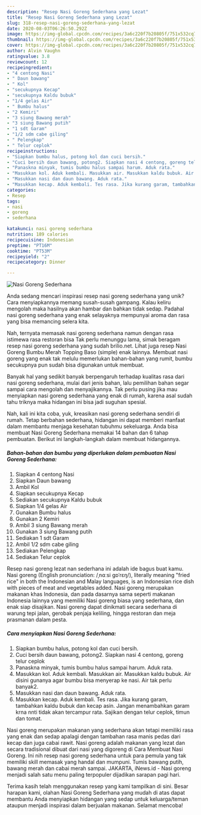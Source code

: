 ```yaml
---
description: "Resep Nasi Goreng Sederhana yang Lezat"
title: "Resep Nasi Goreng Sederhana yang Lezat"
slug: 318-resep-nasi-goreng-sederhana-yang-lezat
date: 2020-08-03T06:26:50.292Z
image: https://img-global.cpcdn.com/recipes/3a6c220f7b20805f/751x532cq70/nasi-goreng-sederhana-foto-resep-utama.jpg
thumbnail: https://img-global.cpcdn.com/recipes/3a6c220f7b20805f/751x532cq70/nasi-goreng-sederhana-foto-resep-utama.jpg
cover: https://img-global.cpcdn.com/recipes/3a6c220f7b20805f/751x532cq70/nasi-goreng-sederhana-foto-resep-utama.jpg
author: Alvin Vaughn
ratingvalue: 3.8
reviewcount: 12
recipeingredient:
- "4 centong Nasi"
- " Daun bawang"
- " Kol"
- "secukupnya Kecap"
- "secukupnya Kaldu bubuk"
- "1/4 gelas Air"
- " Bumbu halus"
- "2 Kemiri"
- "3 siung Bawang merah"
- "3 siung Bawang putih"
- "1 sdt Garam"
- "1/2 sdm cabe giling"
- " Pelengkap"
- " Telur ceplok"
recipeinstructions:
- "Siapkan bumbu halus, potong kol dan cuci bersih."
- "Cuci bersih daun bawang, potong2. Siapkan nasi 4 centong, goreng telur ceplok"
- "Panaskna minyak, tumis bumbu halus sampai harum. Aduk rata."
- "Masukkan kol. Aduk kembali. Masukkan air. Masukkan kaldu bubuk. Air disini gunanya agar bumbu bisa menyerap ke nasi. Air tak perlu banyak2."
- "Masukkan nasi dan daun bawang. Aduk rata."
- "Masukkan kecap. Aduk kembali. Tes rasa. Jika kurang garam, tambahkan kaldu bubuk dan kecap asin. Jangan menambahkan garam krna nnti tidak akan tercampur rata. Sajikan dengan telur ceplok, timun dan tomat."
categories:
- Resep
tags:
- nasi
- goreng
- sederhana

katakunci: nasi goreng sederhana 
nutrition: 189 calories
recipecuisine: Indonesian
preptime: "PT16M"
cooktime: "PT53M"
recipeyield: "2"
recipecategory: Dinner

---
```



![Nasi Goreng Sederhana](https://img-global.cpcdn.com/recipes/3a6c220f7b20805f/751x532cq70/nasi-goreng-sederhana-foto-resep-utama.jpg)

Anda sedang mencari inspirasi resep nasi goreng sederhana yang unik? Cara menyiapkannya memang susah-susah gampang. Kalau keliru mengolah maka hasilnya akan hambar dan bahkan tidak sedap. Padahal nasi goreng sederhana yang enak selayaknya mempunyai aroma dan rasa yang bisa memancing selera kita.

Nah, ternyata memasak nasi goreng sederhana namun dengan rasa istimewa rasa restoran bisa Tak perlu menunggu lama, simak beragam resep nasi goreng sederhana yang sudah brilio.net. Lihat juga resep Nasi Goreng Bumbu Merah Topping Baso (simple) enak lainnya. Membuat nasi goreng yang enak tak melulu memerlukan bahan-bahan yang rumit, bumbu secukupnya pun sudah bisa digunakan untuk membuat.

Banyak hal yang sedikit banyak berpengaruh terhadap kualitas rasa dari nasi goreng sederhana, mulai dari jenis bahan, lalu pemilihan bahan segar sampai cara mengolah dan menyajikannya. Tak perlu pusing jika mau menyiapkan nasi goreng sederhana yang enak di rumah, karena asal sudah tahu triknya maka hidangan ini bisa jadi suguhan spesial.


Nah, kali ini kita coba, yuk, kreasikan nasi goreng sederhana sendiri di rumah. Tetap berbahan sederhana, hidangan ini dapat memberi manfaat dalam membantu menjaga kesehatan tubuhmu sekeluarga. Anda bisa membuat Nasi Goreng Sederhana memakai 14 bahan dan 6 tahap pembuatan. Berikut ini langkah-langkah dalam membuat hidangannya.

<!--inarticleads1-->

##### Bahan-bahan dan bumbu yang diperlukan dalam pembuatan Nasi Goreng Sederhana:

1. Siapkan 4 centong Nasi
1. Siapkan  Daun bawang
1. Ambil  Kol
1. Siapkan secukupnya Kecap
1. Sediakan secukupnya Kaldu bubuk
1. Siapkan 1/4 gelas Air
1. Gunakan  Bumbu halus
1. Gunakan 2 Kemiri
1. Ambil 3 siung Bawang merah
1. Gunakan 3 siung Bawang putih
1. Sediakan 1 sdt Garam
1. Ambil 1/2 sdm cabe giling
1. Sediakan  Pelengkap
1. Sediakan  Telur ceplok


Resep nasi goreng lezat nan sederhana ini adalah ide bagus buat kamu. Nasi goreng (English pronunciation: /ˌnɑːsi ɡɒˈrɛŋ/), literally meaning &#34;fried rice&#34; in both the Indonesian and Malay languages, is an Indonesian rice dish with pieces of meat and vegetables added. Nasi goreng merupakan makanan khas Indonesia, dan pada dasarnya sama seperti makanan Indonesia lainnya yang memiliki Nasi goreng biasa yang sederhana, dan enak siap disajikan. Nasi goreng dapat dinikmati secara sederhana di warung tepi jalan, gerobak penjaja keliling, hingga restoran dan meja prasmanan dalam pesta. 

<!--inarticleads2-->

##### Cara menyiapkan Nasi Goreng Sederhana:

1. Siapkan bumbu halus, potong kol dan cuci bersih.
1. Cuci bersih daun bawang, potong2. Siapkan nasi 4 centong, goreng telur ceplok
1. Panaskna minyak, tumis bumbu halus sampai harum. Aduk rata.
1. Masukkan kol. Aduk kembali. Masukkan air. Masukkan kaldu bubuk. Air disini gunanya agar bumbu bisa menyerap ke nasi. Air tak perlu banyak2.
1. Masukkan nasi dan daun bawang. Aduk rata.
1. Masukkan kecap. Aduk kembali. Tes rasa. Jika kurang garam, tambahkan kaldu bubuk dan kecap asin. Jangan menambahkan garam krna nnti tidak akan tercampur rata. Sajikan dengan telur ceplok, timun dan tomat.


Nasi goreng merupakan makanan yang sederhana akan tetapi memiliki rasa yang enak dan sedap apalagi dengan tambahan rasa manis pedas dari kecap dan juga cabai rawit. Nasi goreng adalah makanan yang lezat dan secara tradisional dibuat dari nasi yang digoreng di Cara Membuat Nasi Goreng. Ini nih resep nasi goreng sederhana untuk para pemula yang tak memiliki skill memasak yang handal dan mumpuni. Tumis bawang putih, bawang merah dan cabai merah sampai. JAKARTA, iNews.id - Nasi goreng menjadi salah satu menu paling terpopuler dijadikan sarapan pagi hari. 

Terima kasih telah menggunakan resep yang kami tampilkan di sini. Besar harapan kami, olahan Nasi Goreng Sederhana yang mudah di atas dapat membantu Anda menyiapkan hidangan yang sedap untuk keluarga/teman ataupun menjadi inspirasi dalam berjualan makanan. Selamat mencoba!

